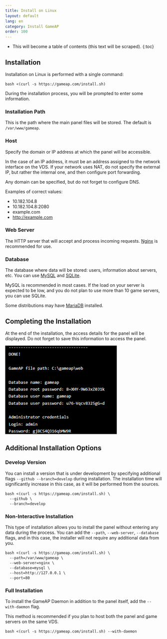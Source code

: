 ```yaml
---
title: Install on Linux
layout: default
lang: en
category: Install GameAP
order: 100
---
```


* This will become a table of contents (this text will be scraped). 
{:toc}

## Installation

Installation on Linux is performed with a single command:
```shell
bash <(curl -s https://gameap.com/install.sh)
```

During the installation process, you will be prompted to enter some information.

### Installation Path

This is the path where the main panel files will be stored. 
The default is `/var/www/gameap`.

### Host

Specify the domain or IP address at which the panel will be accessible.

In the case of an IP address, it must be an address assigned to the network 
interface on the VDS. If your network uses NAT, do not specify 
the external IP, but rather the internal one, and then configure port 
forwarding.

Any domain can be specified, but do not forget to configure DNS.

Examples of correct values:
* 10.182.104.8
* 10.182.104.8:2080
* example.com
* http://example.com

### Web Server

The HTTP server that will accept and process incoming requests. 
[Nginx](https://www.nginx.com/) is recommended for use.

### Database

The database where data will be stored: users, information about servers, etc. 
You can use [MySQL](https://www.mysql.com/) and 
[SQLite](https://www.sqlite.org/).

MySQL is recommended in most cases. If the load on your server 
is expected to be low, and you do not plan to use more than 10 game servers, 
you can use SQLite.

Some distributions may have [MariaDB](https://mariadb.org/) installed.

## Completing the Installation

At the end of the installation, the access details for the panel 
will be displayed. Do not forget to save this information to access the panel.

![](/images/en/gameapctl/gameap_finished_installation.png)

## Additional Installation Options

### Develop Version

You can install a version that is under development by specifying 
additional flags `--github --branch=develop` during installation. 
The installation time will significantly increase in this case, 
as it will be performed from the sources.

```shell
bash <(curl -s https://gameap.com/install.sh) \
  --github \
  --branch=develop
```

### Non-Interactive Installation

This type of installation allows you to install the panel without 
entering any data during the process. 
You can add the `--path`, `--web-server`, `--database` flags, 
and in this case, the installer will not require any additional data from you.

```shell
bash <(curl -s https://gameap.com/install.sh) \
  --path=/var/www/gameap \
  --web-server=nginx \
  --database=mysql \
  --host=http://127.0.0.1 \
  --port=80
```

### Full Installation

To install the GameAP Daemon in addition to the panel itself, 
add the `--with-daemon` flag.

This method is recommended if you plan to host both the panel 
and game servers on the same VDS.

```Shell
bash <(curl -s https://gameap.com/install.sh) --with-daemon
  ```